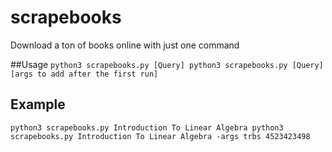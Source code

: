 # scrapebooks

Download a ton of books online with just one command


##Usage
`
python3 scrapebooks.py [Query]
python3 scrapebooks.py [Query] [args to add after the first run]
`

## Example
`
python3 scrapebooks.py Introduction To Linear Algebra
python3 scrapebooks.py Introduction To Linear Algebra -args trbs 4523423498
`
